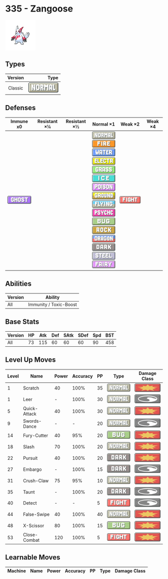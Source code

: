 # 335 - Zangoose

![zangoose](../img/pokemon/335.png)

## Types

| Version | Type                               |
| :-----: | ---------------------------------: |
| Classic | ![normal](../img/types/normal.png) |

## Defenses

| Immune x0                        | Resistant ×¼ | Resistant ×½ | Normal ×1                                                                                                                                                                                                                                                                                                                                                                                                                                                                                                                                                                                                         | Weak ×2                                | Weak ×4 |
| -------------------------------- | ------------ | ------------ | ----------------------------------------------------------------------------------------------------------------------------------------------------------------------------------------------------------------------------------------------------------------------------------------------------------------------------------------------------------------------------------------------------------------------------------------------------------------------------------------------------------------------------------------------------------------------------------------------------------------- | -------------------------------------- | ------- |
| ![ghost](../img/types/ghost.png) |              |              | ![normal](../img/types/normal.png)<br/>![fire](../img/types/fire.png)<br/>![water](../img/types/water.png)<br/>![electric](../img/types/electric.png)<br/>![grass](../img/types/grass.png)<br/>![ice](../img/types/ice.png)<br/>![poison](../img/types/poison.png)<br/>![ground](../img/types/ground.png)<br/>![flying](../img/types/flying.png)<br/>![psychic](../img/types/psychic.png)<br/>![bug](../img/types/bug.png)<br/>![rock](../img/types/rock.png)<br/>![dragon](../img/types/dragon.png)<br/>![dark](../img/types/dark.png)<br/>![steel](../img/types/steel.png)<br/>![fairy](../img/types/fairy.png) | ![fighting](../img/types/fighting.png) |         |

## Abilities

| Version | Ability                |
| ------- | ---------------------- |
| All     | Immunity / Toxic-Boost |

## Base Stats

| Version | HP | Atk | Def | SAtk | SDef | Spd | BST |
| ------- | -- | --- | --- | ---- | ---- | --- | --- |
| All     | 73 | 115 | 60  | 60   | 60   | 90  | 458 |

## Level Up Moves

| Level | Name         | Power | Accuracy | PP | Type                                   | Damage Class                           |
| ----- | ------------ | ----- | -------- | -- | -------------------------------------- | -------------------------------------- |
| 1     | Scratch      | 40    | 100%     | 35 | ![normal](../img/types/normal.png)     | ![physical](../img/types/physical.png) |
| 1     | Leer         | -     | 100%     | 30 | ![normal](../img/types/normal.png)     | ![status](../img/types/status.png)     |
| 5     | Quick-Attack | 40    | 100%     | 30 | ![normal](../img/types/normal.png)     | ![physical](../img/types/physical.png) |
| 9     | Swords-Dance | -     | -        | 20 | ![normal](../img/types/normal.png)     | ![status](../img/types/status.png)     |
| 14    | Fury-Cutter  | 40    | 95%      | 20 | ![bug](../img/types/bug.png)           | ![physical](../img/types/physical.png) |
| 18    | Slash        | 70    | 100%     | 20 | ![normal](../img/types/normal.png)     | ![physical](../img/types/physical.png) |
| 22    | Pursuit      | 40    | 100%     | 20 | ![dark](../img/types/dark.png)         | ![physical](../img/types/physical.png) |
| 27    | Embargo      | -     | 100%     | 15 | ![dark](../img/types/dark.png)         | ![status](../img/types/status.png)     |
| 31    | Crush-Claw   | 75    | 95%      | 10 | ![normal](../img/types/normal.png)     | ![physical](../img/types/physical.png) |
| 35    | Taunt        | -     | 100%     | 20 | ![dark](../img/types/dark.png)         | ![status](../img/types/status.png)     |
| 40    | Detect       | -     | -        | 5  | ![fighting](../img/types/fighting.png) | ![status](../img/types/status.png)     |
| 44    | False-Swipe  | 40    | 100%     | 40 | ![normal](../img/types/normal.png)     | ![physical](../img/types/physical.png) |
| 48    | X-Scissor    | 80    | 100%     | 15 | ![bug](../img/types/bug.png)           | ![physical](../img/types/physical.png) |
| 53    | Close-Combat | 120   | 100%     | 5  | ![fighting](../img/types/fighting.png) | ![physical](../img/types/physical.png) |

## Learnable Moves

| Machine | Name | Power | Accuracy | PP | Type | Damage Class |
| ------- | ---- | ----- | -------- | -- | ---- | ------------ |